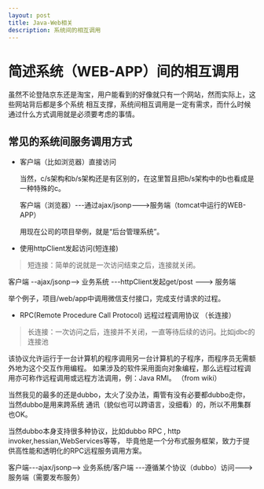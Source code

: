 ```yaml
---
layout: post
title: Java-Web相关
description: 系统间的相互调用
---
```


# 简述系统（WEB-APP）间的相互调用

  虽然不论登陆京东还是淘宝，用户能看到的好像就只有一个网站，然而实际上，这些网站背后都是多个系统
相互支撑，系统间相互调用是一定有需求，而什么时候通过什么方式调用就是必须要考虑的事情。

## 常见的系统间服务调用方式   

+ 客户端（比如浏览器）直接访问

  当然，c/s架构和b/s架构还是有区别的，在这里暂且把b/s架构中的b也看成是一种特殊的c。

  客户端（浏览器）---通过ajax/jsonp--->服务端（tomcat中运行的WEB-APP）

  用现在公司的项目举例，就是“后台管理系统”。

+ 使用httpClient发起访问(短连接)

> 短连接：简单的说就是一次访问结束之后，连接就关闭。   

  客户端 --ajax/jsonp--> 业务系统 ---httpClient发起get/post ---> 服务端   

  举个例子，项目/web/app中调用微信支付接口，完成支付请求的过程。

+ RPC(Remote Procedure Call Protocol) 远程过程调用协议 （长连接）

> 长连接：一次访问之后，连接并不关闭，一直等待后续的访问。比如jdbc的连接池

  该协议允许运行于一台计算机的程序调用另一台计算机的子程序，而程序员无需额外地为这个交互作用编程。
如果涉及的软件采用面向对象编程，那么远程过程调用亦可称作远程调用或远程方法调用，例：Java RMI。
（from wiki）

  当然我见的最多的还是dubbo，太火了没办法，甭管有没有必要都dubbo走你，当然dubbo是用来跨系统
通讯（貌似也可以跨语言，没细看）的，所以不用集群也OK。

  当然dubbo本身支持很多种协议，比如dubbo RPC , http invoker,hessian,WebServices等等，
毕竟他是一个分布式服务框架，致力于提供高性能和透明化的RPC远程服务调用方案。

  客户端---ajax/jsonp--> 业务系统/客户端 ---遵循某个协议（dubbo）访问---> 服务端（需要发布服务）  
